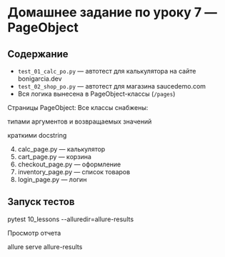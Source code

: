 # Домашнее задание по уроку 7 — PageObject

## Содержание
- `test_01_calc_po.py` — автотест для калькулятора на сайте bonigarcia.dev
- `test_02_shop_po.py` — автотест для магазина saucedemo.com
- Вся логика вынесена в PageObject-классы (`/pages`)

Страницы PageObject:
Все классы снабжены:

типами аргументов и возвращаемых значений

краткими docstring

4. calc_page.py — калькулятор
5. cart_page.py — корзина
6. checkout_page.py — оформление
7. inventory_page.py — список товаров
8. login_page.py — логин


## Запуск тестов
pytest 10_lessons --alluredir=allure-results

Просмотр отчета

allure serve allure-results
